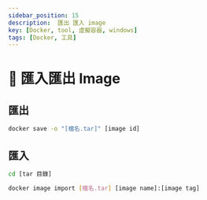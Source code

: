 ```yaml
---
sidebar_position: 15
description:  匯出 匯入 image
key: [Docker, tool, 虛擬容器, windows]
tags: [Docker, 工具]
---
```


# 🐳 匯入匯出 Image

## 匯出

```bash
docker save -o "[檔名.tar]" [image id]
```

## 匯入

```bash
cd [tar 目錄]
```

```bash
docker image import [檔名.tar] [image name]:[image tag]
```
